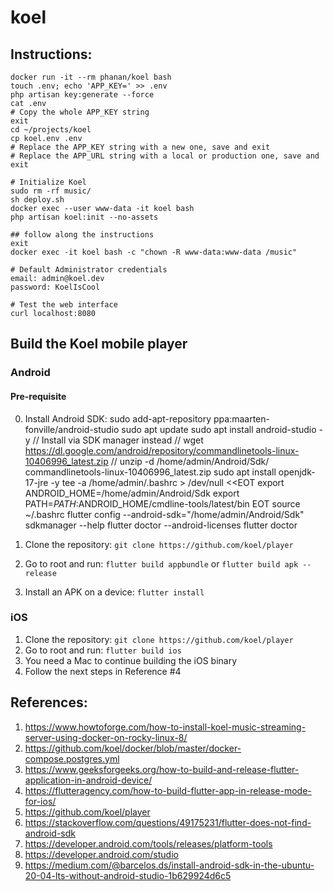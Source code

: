 # koel

## Instructions:
```
docker run -it --rm phanan/koel bash
touch .env; echo 'APP_KEY=' >> .env
php artisan key:generate --force
cat .env
# Copy the whole APP_KEY string
exit
cd ~/projects/koel
cp koel.env .env
# Replace the APP_KEY string with a new one, save and exit
# Replace the APP_URL string with a local or production one, save and exit

# Initialize Koel
sudo rm -rf music/
sh deploy.sh
docker exec --user www-data -it koel bash
php artisan koel:init --no-assets

## follow along the instructions
exit
docker exec -it koel bash -c "chown -R www-data:www-data /music"

# Default Administrator credentials
email: admin@koel.dev
password: KoelIsCool

# Test the web interface
curl localhost:8080
```

## Build the Koel mobile player
### Android

#### Pre-requisite
0. Install Android SDK:
sudo add-apt-repository ppa:maarten-fonville/android-studio
sudo apt update
sudo apt install android-studio -y
// Install via SDK manager instead
// wget https://dl.google.com/android/repository/commandlinetools-linux-10406996_latest.zip
// unzip -d /home/admin/Android/Sdk/ commandlinetools-linux-10406996_latest.zip
sudo apt install openjdk-17-jre -y
tee -a /home/admin/.bashrc > /dev/null <<EOT
export ANDROID_HOME=/home/admin/Android/Sdk
export PATH=$PATH:$ANDROID_HOME/cmdline-tools/latest/bin
EOT
source ~/.bashrc
flutter config --android-sdk="/home/admin/Android/Sdk"
sdkmanager --help
flutter doctor --android-licenses
flutter doctor

1. Clone the repository: `git clone https://github.com/koel/player`
2. Go to root and run: `flutter build appbundle` or `flutter build apk --release`
3. Install an APK on a device: `flutter install`

### iOS
1. Clone the repository: `git clone https://github.com/koel/player`
2. Go to root and run: `flutter build ios`
3. You need a Mac to continue building the iOS binary
4. Follow the next steps in Reference #4

## References:
1. https://www.howtoforge.com/how-to-install-koel-music-streaming-server-using-docker-on-rocky-linux-8/  
2. https://github.com/koel/docker/blob/master/docker-compose.postgres.yml  
3. https://www.geeksforgeeks.org/how-to-build-and-release-flutter-application-in-android-device/  
4. https://flutteragency.com/how-to-build-flutter-app-in-release-mode-for-ios/  
5. https://github.com/koel/player  
6. https://stackoverflow.com/questions/49175231/flutter-does-not-find-android-sdk
7. https://developer.android.com/tools/releases/platform-tools
8. https://developer.android.com/studio
9. https://medium.com/@barcelos.ds/install-android-sdk-in-the-ubuntu-20-04-lts-without-android-studio-1b629924d6c5
